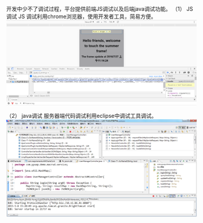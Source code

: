 开发中少不了调试过程，平台提供前端JS调试以及后端java调试功能。
（1）	JS调试
JS 调试利用chrome浏览器，使用开发者工具，简易方便。
![](/assets/127.png)

（2）	java调试
服务器端代码调试利用eclipse中调试工具调试。
![](/assets/128.png)